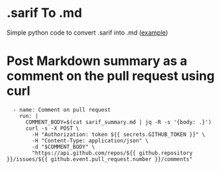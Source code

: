 # .sarif To .md

Simple python code to convert .sarif into .md ([example](EXAMPLE.md))


# Post Markdown summary as a comment on the pull request using curl
      - name: Comment on pull request
        run: |
          COMMENT_BODY=$(cat sarif_summary.md | jq -R -s '{body: .}')
          curl -s -X POST \
            -H "Authorization: token ${{ secrets.GITHUB_TOKEN }}" \
            -H "Content-Type: application/json" \
            -d "$COMMENT_BODY" \
            "https://api.github.com/repos/${{ github.repository }}/issues/${{ github.event.pull_request.number }}/comments"